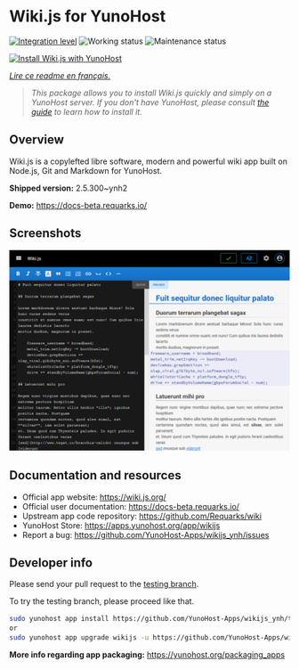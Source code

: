<!--
N.B.: This README was automatically generated by https://github.com/YunoHost/apps/tree/master/tools/README-generator
It shall NOT be edited by hand.
-->

# Wiki.js for YunoHost

[![Integration level](https://dash.yunohost.org/integration/wikijs.svg)](https://dash.yunohost.org/appci/app/wikijs) ![Working status](https://ci-apps.yunohost.org/ci/badges/wikijs.status.svg) ![Maintenance status](https://ci-apps.yunohost.org/ci/badges/wikijs.maintain.svg)

[![Install Wiki.js with YunoHost](https://install-app.yunohost.org/install-with-yunohost.svg)](https://install-app.yunohost.org/?app=wikijs)

*[Lire ce readme en français.](./README_fr.md)*

> *This package allows you to install Wiki.js quickly and simply on a YunoHost server.
If you don't have YunoHost, please consult [the guide](https://yunohost.org/#/install) to learn how to install it.*

## Overview

Wiki.js is a copylefted libre software, modern and powerful wiki app built on Node.js, Git and Markdown for YunoHost.


**Shipped version:** 2.5.300~ynh2

**Demo:** https://docs-beta.requarks.io/

## Screenshots

![Screenshot of Wiki.js](./doc/screenshots/screenshot1.png)

## Documentation and resources

* Official app website: <https://wiki.js.org/>
* Official user documentation: <https://docs-beta.requarks.io/>
* Upstream app code repository: <https://github.com/Requarks/wiki>
* YunoHost Store: <https://apps.yunohost.org/app/wikijs>
* Report a bug: <https://github.com/YunoHost-Apps/wikijs_ynh/issues>

## Developer info

Please send your pull request to the [testing branch](https://github.com/YunoHost-Apps/wikijs_ynh/tree/testing).

To try the testing branch, please proceed like that.

``` bash
sudo yunohost app install https://github.com/YunoHost-Apps/wikijs_ynh/tree/testing --debug
or
sudo yunohost app upgrade wikijs -u https://github.com/YunoHost-Apps/wikijs_ynh/tree/testing --debug
```

**More info regarding app packaging:** <https://yunohost.org/packaging_apps>
